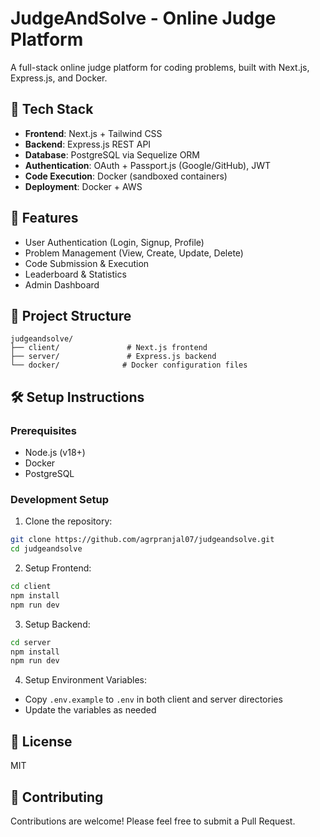 # JudgeAndSolve - Online Judge Platform

A full-stack online judge platform for coding problems, built with Next.js, Express.js, and Docker.

## 🔨 Tech Stack

- **Frontend**: Next.js + Tailwind CSS
- **Backend**: Express.js REST API
- **Database**: PostgreSQL via Sequelize ORM
- **Authentication**: OAuth + Passport.js (Google/GitHub), JWT
- **Code Execution**: Docker (sandboxed containers)
- **Deployment**: Docker + AWS

## 🚀 Features

- User Authentication (Login, Signup, Profile)
- Problem Management (View, Create, Update, Delete)
- Code Submission & Execution
- Leaderboard & Statistics
- Admin Dashboard

## 📁 Project Structure

```
judgeandsolve/
├── client/               # Next.js frontend
├── server/               # Express.js backend
└── docker/              # Docker configuration files
```

## 🛠️ Setup Instructions

### Prerequisites
- Node.js (v18+)
- Docker
- PostgreSQL

### Development Setup

1. Clone the repository:
```bash
git clone https://github.com/agrpranjal07/judgeandsolve.git
cd judgeandsolve
```

2. Setup Frontend:
```bash
cd client
npm install
npm run dev
```

3. Setup Backend:
```bash
cd server
npm install
npm run dev
```

4. Setup Environment Variables:
- Copy `.env.example` to `.env` in both client and server directories
- Update the variables as needed

## 📝 License

MIT

## 👥 Contributing

Contributions are welcome! Please feel free to submit a Pull Request. 